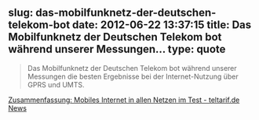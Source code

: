slug: das-mobilfunknetz-der-deutschen-telekom-bot
date: 2012-06-22 13:37:15
title: Das Mobilfunknetz der Deutschen Telekom bot während unserer Messungen...
type: quote
---

> Das Mobilfunknetz der Deutschen Telekom bot während unserer Messungen die besten Ergebnisse bei der Internet-Nutzung über GPRS und UMTS.

[Zusammenfassung: Mobiles Internet in allen Netzen im Test - teltarif.de News](http://www.teltarif.de/netztest-mobiles-internet-gprs-umts/news/47187.html?page=2)
